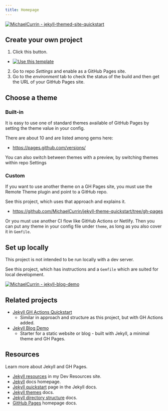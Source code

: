 ```yaml
---
title: Homepage
---
```


[![MichaelCurrin - jekyll-themed-site-quickstart](https://img.shields.io/static/v1?label=MichaelCurrin&message=jekyll-themed-site-quickstart&color=blue&logo=github)](https://github.com/MichaelCurrin/jekyll-themed-site-quickstart)


## Create your own project 

1. Click this button.
  - [![Use this template](https://img.shields.io/badge/Generate-Use_this_template-2ea44f)](https://github.com/MichaelCurrin/jekyll-themed-site-quickstart/generate)
2. Go to repo _Settings_ and enable as a GitHub Pages site.
3. Go to the _environment_ tab to check the status of the build and then get the URL of your GitHub Pages site.


## Choose a theme

### Built-in

It is easy to use one of standard themes available of GitHub Pages by setting the theme value in your config. 

There are about 10 and are listed among gems here:

- https://pages.github.com/versions/

You can also switch between themes with a preview, by switching themes within repo Settings 

### Custom 

If you want to use another theme on a GH Pages site, you must use the Remote Theme plugin and point to a GitHub repo.

See this project, which uses that approach and explains it.

- https://github.com/MichaelCurrin/jekyll-theme-quickstart/tree/gh-pages

Or you must use another CI flow like GitHub Actions or Netlify. Then you can put any theme in your config file under `theme`, as long as you also cover it in `Gemfile`.


## Set up locally

This project is not intended to be run locally with a dev server.

See this project, which has instructions and a `Gemfile` which are suited for local development.

[![MichaelCurrin - jekyll-blog-demo](https://img.shields.io/static/v1?label=MichaelCurrin&message=jekyll-blog-demo&color=blue&logo=github)](https://github.com/MichaelCurrin/jekyll-blog-demo)


## Related projects

- [Jekyll GH Actions Quickstart](https://michaelcurrin.github.io/jekyll-gh-actions-quickstart/)
    - Similar in approach and structure as this project, but with GH Actions added.
- [Jekyll Blog Demo](https://github.com/MichaelCurrin/jekyll-blog-demo)
    - Starter for a static website or blog - built with Jekyll, a minimal theme and GH Pages.


## Resources

Learn more about Jekyll and GH Pages.

- [Jekyll resources](https://michaelcurrin.github.io/dev-resources/resources/jekyll/) in my Dev Resources site.
- [Jekyll](https://jekyllrb.com/) docs homepage.
- [Jekyll quickstart](https://jekyllrb.com/docs/) page in the Jekyll docs.
- [Jekyll themes](https://jekyllrb.com/docs/themes/) docs.
- [Jekyll directory structure](https://jekyllrb.com/docs/structure/) docs.
- [GitHub Pages](https://pages.github.com/) homepage docs.

